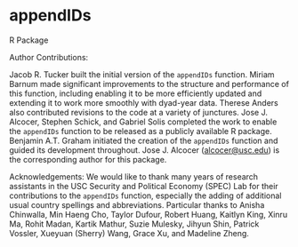 # appendIDs
 R Package

Author Contributions: 

Jacob R. Tucker built the initial version of the `appendIDs` function. Miriam Barnum made significant improvements to the structure and performance of this function, including enabling it to be more efficiently updated and extending it to work more smoothly with dyad-year data. Therese Anders also contributed  revisions to the code at a variety of junctures. Jose J. Alcocer, Stephen Schick, and Gabriel Solis completed the work to enable the `appendIDs` function to be released as a publicly available R package. Benjamin A.T. Graham initiated the creation of the `appendIDs` function and guided its development throughout. Jose J. Alcocer (alcocer@usc.edu) is the corresponding author for this package. 


Acknowledgements:
We would like to thank many years of research assistants in the USC Security and Political Economy (SPEC) Lab for their contributions to the `appendIDs` function, especially the adding of additional usual country spellings and abbreviations. Particular thanks to Anisha Chinwalla, Min Haeng Cho, Taylor Dufour, Robert Huang, Kaitlyn King, Xinru Ma, Rohit Madan, Kartik Mathur, Suzie Mulesky, Jihyun Shin, Patrick Vossler, Xueyuan (Sherry) Wang, Grace Xu, and Madeline Zheng.

